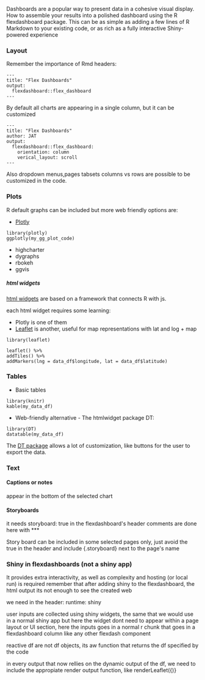 Dashboards are a popular way to present data in a cohesive visual display.
How to assemble your results into a polished dashboard using the R flexdashboard package.
This can be as simple as adding a few lines of R Markdown to your existing code, or as rich as a fully interactive Shiny-powered experience

### Layout

Remember the importance of Rmd headers:
```
---
title: "Flex Dashboards"
output: 
  flexdashboard::flex_dashboard
---
```

By default all charts are appearing in a single column, but it can be customized

```
---
title: "Flex Dashboards"
author: JAT
output: 
  flexdashboard::flex_dashboard:
    orientation: column
    verical_layout: scroll
---
```


Also dropdown menus,pages tabsets columns vs rows are possible to be customized in the code.


### Plots

R default graphs can be included
but more web friendly options are:

* [Plotly](https://plotly.com/r/)

```{r}
library(plotly)
ggplotly(my_gg_plot_code)
```


* highcharter
* dygraphs
* rbokeh
* ggvis

##### html widgets

[html widgets](https://www.htmlwidgets.org/) are based on a framework that connects
R with js.

each html widget requires some learning:

* Plotly is one of them
* [Leaflet](http://rstudio.github.io/leaflet/) is another, useful for map representations with lat and log + map

```{r interactive map with markers example}
library(leaflet)

leaflet() %>%
addTiles() %>%
addMarkers(lng = data_df$longitude, lat = data_df$latitude)
```


### Tables

* Basic tables

```
library(knitr)
kable(my_data_df)
```

* Web-friendly alternative - The htmlwidget package DT:

```
library(DT)
datatable(my_data_df)
```

The [DT package](https://rstudio.github.io/DT/) allows a lot of customization, like buttons for the user to export the data.

### Text

#### Captions or notes 

appear in the bottom of the selected chart

#### Storyboards

it needs storyboard: true in the flexdashboard's header
comments are done here with ***

Story board can be included in some selected pages only, just avoid the true in the header and include {.storyboard} next to the page's name


### Shiny in flexdashboards (not a shiny app)

It provides extra interactivity, as well as complexity and hosting (or local run) is required
remember that after adding shiny to the flexdashboard, the html output its not enough to see the created web

we need in the header: runtime: shiny


user inputs are collected using shiny widgets, the same that we would use in a normal shiny app
but here the widget dont need to appear within a page layout or UI section,
here the inputs goes in a normal r chunk that goes in a flexdashboard column like any other flexdash component

reactive df are not df objects, its aw function that returns the df specified by the code

in every output that now rellies on the dynamic output of the df, we need to include the
appropiate render output function, like renderLeaflet({)}

